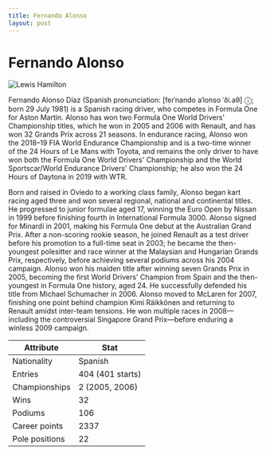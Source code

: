 ```yaml
---
title: Fernando Alonso
layout: post
---
```


# Fernando Alonso

![Lewis Hamilton](https://upload.wikimedia.org/wikipedia/commons/thumb/9/97/Alonso-68_%2824710447098%29.jpg/220px-Alonso-68_%2824710447098%29.jpg)

Fernando Alonso Díaz (Spanish pronunciation: [feɾˈnando aˈlonso ˈði.aθ] ⓘ; born 29 July 1981) is a Spanish racing driver, who competes in Formula One for Aston Martin. Alonso has won two Formula One World Drivers' Championship titles, which he won in 2005 and 2006 with Renault, and has won 32 Grands Prix across 21 seasons. In endurance racing, Alonso won the 2018–19 FIA World Endurance Championship and is a two-time winner of the 24 Hours of Le Mans with Toyota, and remains the only driver to have won both the Formula One World Drivers' Championship and the World Sportscar/World Endurance Drivers' Championship; he also won the 24 Hours of Daytona in 2019 with WTR.


Born and raised in Oviedo to a working class family, Alonso began kart racing aged three and won several regional, national and continental titles. He progressed to junior formulae aged 17, winning the Euro Open by Nissan in 1999 before finishing fourth in International Formula 3000. Alonso signed for Minardi in 2001, making his Formula One debut at the Australian Grand Prix. After a non-scoring rookie season, he joined Renault as a test driver before his promotion to a full-time seat in 2003; he became the then-youngest polesitter and race winner at the Malaysian and Hungarian Grands Prix, respectively, before achieving several podiums across his 2004 campaign. Alonso won his maiden title after winning seven Grands Prix in 2005, becoming the first World Drivers' Champion from Spain and the then-youngest in Formula One history, aged 24. He successfully defended his title from Michael Schumacher in 2006. Alonso moved to McLaren for 2007, finishing one point behind champion Kimi Räikkönen and returning to Renault amidst inter-team tensions. He won multiple races in 2008—including the controversial Singapore Grand Prix—before enduring a winless 2009 campaign.


| Attribute | Stat |
|------------------|-------|
| Nationality | Spanish |
| Entries | 404 (401 starts) |
| Championships | 2 (2005, 2006) |
| Wins | 32 |
| Podiums | 106 |
| Career points | 2337 |
| Pole positions | 22 |


